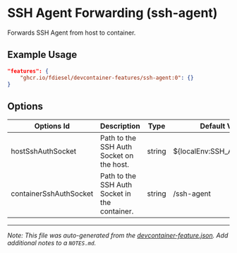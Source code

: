 
# SSH Agent Forwarding (ssh-agent)

Forwards SSH Agent from host to container.

## Example Usage

```json
"features": {
    "ghcr.io/fdiesel/devcontainer-features/ssh-agent:0": {}
}
```

## Options

| Options Id | Description | Type | Default Value |
|-----|-----|-----|-----|
| hostSshAuthSocket | Path to the SSH Auth Socket on the host. | string | ${localEnv:SSH_AUTH_SOCK} |
| containerSshAuthSocket | Path to the SSH Auth Socket in the container. | string | /ssh-agent |



---

_Note: This file was auto-generated from the [devcontainer-feature.json](https://github.com/fdiesel/devcontainer-features/blob/main/src/ssh-agent/devcontainer-feature.json).  Add additional notes to a `NOTES.md`._
